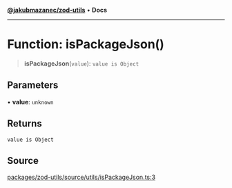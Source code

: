 [**@jakubmazanec/zod-utils**](../README.md) • **Docs**

---

# Function: isPackageJson()

> **isPackageJson**(`value`): `value is Object`

## Parameters

• **value**: `unknown`

## Returns

`value is Object`

## Source

[packages/zod-utils/source/utils/isPackageJson.ts:3](https://github.com/jakubmazanec/js-tools/blob/9580d5f68de35b95719fd49b679b2d5576d49582/packages/zod-utils/source/utils/isPackageJson.ts#L3)
